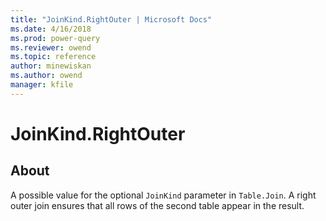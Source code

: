```yaml
---
title: "JoinKind.RightOuter | Microsoft Docs"
ms.date: 4/16/2018
ms.prod: power-query
ms.reviewer: owend
ms.topic: reference
author: minewiskan
ms.author: owend
manager: kfile
---
```

# JoinKind.RightOuter
## About
A possible value for the optional <code>JoinKind</code> parameter in <code>Table.Join</code>. A right outer join ensures that all rows of the second table appear in the result.

